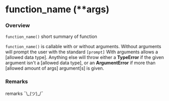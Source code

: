 # function_name (\**args)

### Overview
`function_name()` short summary of function

`function_name()` is callable with or without arguments. Without arguments will prompt the user with the standard `[prompt]`
With arguments allows a [allowed data type]. Anything else will throw either a **TypeError** if the given argument isn't a [allowed data type], or an **ArgumentError** if more than [allowed amount of args] argument[s] is given.

### Remarks
remarks ¯\\\_(ツ)_/¯
